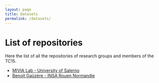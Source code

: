 ```yaml
---
layout: page
title: Datasets
permalink: /datasets/
---
```


# List of repositories

Here the list of all the repositories of research groups and members of the TC15.
- [MIVIA Lab - University of Salerno](https://github.com/MiviaLab)
- [Benoit Gaüzère -  INSA Rouen Normandie](https://github.com/bgauzere) 